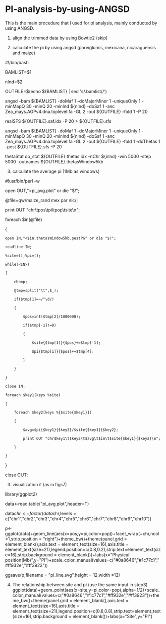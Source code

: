 # PI-analysis-by-using-ANGSD
This is the main procedure that I used for pi analysis, mainly conducted by using ANGSD.

1. align the trimmed data by using Bowtie2 (skip)

2. calculate the pi by using angsd (parviglumis, mexicana, nicaraguensis and maize)

#!/bin/bash

BAMLIST=$1

nInd=$2

OUTFILE=$(echo ${BAMLIST} | sed 's/\.bamlist//')

angsd -bam ${BAMLIST}  -doMaf 1 -doMajorMinor 1 -uniqueOnly 1 -minMapQ 30 -minQ 20 -minInd ${nInd} -doSaf 1 -anc Zea_mays.AGPv4.dna.toplevel.fa -GL 2 -out ${OUTFILE} -fold 1 -P 20

realSFS ${OUTFILE}.saf.idx -P 20 > ${OUTFILE}.sfs

angsd -bam ${BAMLIST}  -doMaf 1 -doMajorMinor 1 -uniqueOnly 1 -minMapQ 30 -minQ 20 -minInd ${nInd} -doSaf 1 -anc Zea_mays.AGPv4.dna.toplevel.fa -GL 2 -out ${OUTFILE} -fold 1 -doThetas 1 -pest ${OUTFILE}.sfs -P 20

thetaStat do_stat ${OUTFILE}.thetas.idx -nChr ${nInd} -win 5000 -step 5000 -outnames ${OUTFILE}.thetasWindow5kb

3. calculate the average pi (1Mb as windows)

#!usr/bin/perl -w

open OUT,">pi_avg.plot" or die "$!";

@file=qw/maize_rand mex par nic/;

print OUT "chr\tpos\tpi\tpop\tsite\n";

foreach $in(@file)

{

    open IN,"<$in.thetasWindow5kb.pestPG" or die "$!";

    readline IN;

    %site=();%pi=();

    while(<IN>)

    {

        chomp;

        @tmp=split("\t",$_);

        if($tmp[1]=~/^\d/)

        {

            $pos=int($tmp[2]/1000000);

            if($tmp[-1]!=0)

            {

                $site{$tmp[1]}{$pos}+=$tmp[-1];

                $pi{$tmp[1]}{$pos}+=$tmp[4];

            }

        }

    }

    close IN;

    foreach $key1(keys %site)

    {

        foreach $key2(keys %{$site{$key1}})

        {

            $avg=$pi{$key1}{$key2}/$site{$key1}{$key2};

            print OUT "chr$key1\t$key2\t$avg\t$in\t$site{$key1}{$key2}\n";

        }

    }

}

close OUT;

 3. visualization it (as in figs7)

library(ggplot2)

data<-read.table("pi_avg.plot",header=T)

data$chr<-factor(data$chr,levels = c("chr1","chr2","chr3","chr4","chr5","chr6","chr7","chr8","chr9","chr10"))

p<-ggplot(data)+geom_line(aes(x=pos,y=pi,color=pop))+facet_wrap(~chr,ncol=1,strip.position = "right")+theme_bw()+theme(panel.grid = element_blank(),axis.text = element_text(size=16),axis.title = element_text(size=21),legend.position=c(0.8,0.2),strip.text=element_text(size=16),strip.background = element_blank())+labs(x="Physical position(Mb)",y="PI")+scale_color_manual(values=c("#0a8646","#1c77c1","#ff932e","#ff3923"))

ggsave(p,filename = "pi_line.svg",height = 12,width =12)


4. The relationship between site and pi (use the same input in step3)
ggplot(data)+geom_point(aes(x=site,y=pi,color=pop),alpha=1/2)+scale_color_manual(values=c("#0a8646","#1c77c1","#ff932e","#ff3923"))+theme_bw()+theme(panel.grid = element_blank(),axis.text = element_text(size=16),axis.title = element_text(size=21),legend.position=c(0.8,0.8),strip.text=element_text(size=16),strip.background = element_blank())+labs(x="Site",y="PI")


 


 

